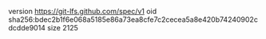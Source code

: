 version https://git-lfs.github.com/spec/v1
oid sha256:bdec2b1f6e068a5185e86a73ea8cfe7c2cecea5a8e420b74240902cdcdde9014
size 2125
